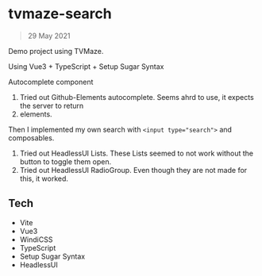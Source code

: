 # tvmaze-search

> 29 May 2021

Demo project using TVMaze.

Using Vue3 + TypeScript + Setup Sugar Syntax

Autocomplete component
1. Tried out Github-Elements autocomplete. Seems ahrd to use, it expects the server to return <li> elements.

Then I implemented my own search with `<input type="search">` and composables.

1. Tried out HeadlessUI Lists. These Lists seemed to not work without the button to toggle them open.
2. Tried out HeadlessUI RadioGroup. Even though they are not made for this, it worked.

## Tech
  - Vite
  - Vue3
  - WindiCSS
  - TypeScript
  - Setup Sugar Syntax
  - HeadlessUI
